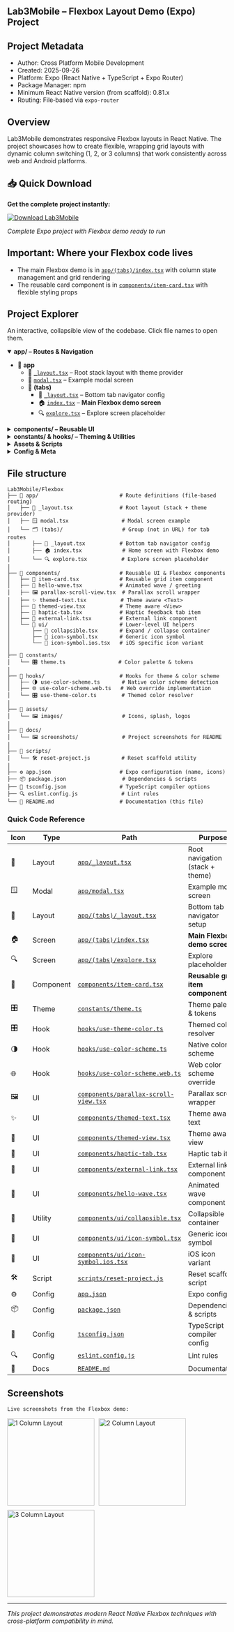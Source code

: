 ## Lab3Mobile – Flexbox Layout Demo (Expo) Project

## Project Metadata
- Author: Cross Platform Mobile Development
- Created: 2025-09-26
- Platform: Expo (React Native + TypeScript + Expo Router)
- Package Manager: npm
- Minimum React Native version (from scaffold): 0.81.x
- Routing: File‑based via `expo-router`

## Overview
Lab3Mobile demonstrates responsive Flexbox layouts in React Native. The project showcases how to create flexible, wrapping grid layouts with dynamic column switching (1, 2, or 3 columns) that work consistently across web and Android platforms.

## 📥 Quick Download

**Get the complete project instantly:**


[![Download Lab3Mobile](https://img.shields.io/badge/Download-Lab3MobileZip.zip-blue?style=for-the-badge&logo=download)](https://github.com/hjoseph777/Flexbox/releases/download/v1.0/Lab3MobileZip.zip)

*Complete Expo project with Flexbox demo ready to run*

## Important: Where your Flexbox code lives
- The main Flexbox demo is in [`app/(tabs)/index.tsx`](app/(tabs)/index.tsx) with column state management and grid rendering
- The reusable card component is in [`components/item-card.tsx`](components/item-card.tsx) with flexible styling props

## Project Explorer
An interactive, collapsible view of the codebase. Click file names to open them.

<details open>
   <summary><strong>app/ – Routes & Navigation</strong></summary>

   - 📁 <strong>app</strong>
      - 📄 [`_layout.tsx`](app/_layout.tsx) – Root stack layout with theme provider
      - 📄 [`modal.tsx`](app/modal.tsx) – Example modal screen
      - 📁 <strong>(tabs)</strong>
         - 📄 [`_layout.tsx`](app/(tabs)/_layout.tsx) – Bottom tab navigator config
         - 🏠 [`index.tsx`](app/(tabs)/index.tsx) – **Main Flexbox demo screen**
         - 🔍 [`explore.tsx`](app/(tabs)/explore.tsx) – Explore screen placeholder
</details>

<details>
   <summary><strong>components/ – Reusable UI</strong></summary>

   - 📁 <strong>components</strong>
      - 📱 [`item-card.tsx`](components/item-card.tsx) – **Reusable grid item component**
      - 🖼️ [`parallax-scroll-view.tsx`](components/parallax-scroll-view.tsx) – Parallax header wrapper
      - ✨ [`themed-text.tsx`](components/themed-text.tsx) – Theme aware text
      - 🎨 [`themed-view.tsx`](components/themed-view.tsx) – Theme aware container
      - 🔔 [`haptic-tab.tsx`](components/haptic-tab.tsx) – Haptic feedback for tabs
      - 🔗 [`external-link.tsx`](components/external-link.tsx) – External URL opener
      - 👋 [`hello-wave.tsx`](components/hello-wave.tsx) – Animated wave component
      - 📁 ui
         - 📂 [`collapsible.tsx`](components/ui/collapsible.tsx) – Expand/collapse content region
         - 🧩 [`icon-symbol.tsx`](components/ui/icon-symbol.tsx) – Generic platform icon
         - 🧩 [`icon-symbol.ios.tsx`](components/ui/icon-symbol.ios.tsx) – iOS variant icon
</details>

<details>
   <summary><strong>constants/ & hooks/ – Theming & Utilities</strong></summary>

   - 🎛️ [`constants/theme.ts`](constants/theme.ts) – Theme tokens & palette
   - 🧵 Hooks:
      - [`hooks/use-color-scheme.ts`](hooks/use-color-scheme.ts) – Native color scheme
      - [`hooks/use-color-scheme.web.ts`](hooks/use-color-scheme.web.ts) – Web override
      - [`hooks/use-theme-color.ts`](hooks/use-theme-color.ts) – Resolve themed colors
</details>

<details>
   <summary><strong>Assets & Scripts</strong></summary>

   - 🖼️ `assets/images/` – Icons, splash, logos
   - 🛠️ [`scripts/reset-project.js`](scripts/reset-project.js) – Reset scaffold helper
</details>

<details>
   <summary><strong>Config & Meta</strong></summary>

   - ⚙️ [`app.json`](app.json) – Expo configuration (name, icons, splash)
   - 📦 [`package.json`](package.json) – Dependencies & scripts
   - 🧪 [`tsconfig.json`](tsconfig.json) – TypeScript compiler options
   - 🔍 [`eslint.config.js`](eslint.config.js) – Lint rules
   - 📝 [`README.md`](README.md) – Documentation (this file)
</details>

## File structure

```text
Lab3Mobile/Flexbox
├── 📁 app/                          # Route definitions (file-based routing)
│   ├── 🧭 _layout.tsx               # Root layout (stack + theme provider)
│   ├── 🪟 modal.tsx                 # Modal screen example
│   └── 🗂️ (tabs)/                   # Group (not in URL) for tab routes
│       ├── 🧭 _layout.tsx           # Bottom tab navigator config
│       ├── 🏠 index.tsx             # Home screen with Flexbox demo
│       └── 🔍 explore.tsx           # Explore screen placeholder
│
├── 📁 components/                   # Reusable UI & Flexbox components
│   ├── 📱 item-card.tsx             # Reusable grid item component
│   ├── 👋 hello-wave.tsx            # Animated wave / greeting
│   ├── 🖼️ parallax-scroll-view.tsx  # Parallax scroll wrapper
│   ├── ✨ themed-text.tsx           # Theme aware <Text>
│   ├── 🎨 themed-view.tsx           # Theme aware <View>
│   ├── 🔔 haptic-tab.tsx            # Haptic feedback tab item
│   ├── 🔗 external-link.tsx         # External link component
│   └── 📁 ui/                       # Lower-level UI helpers
│       ├── 📂 collapsible.tsx       # Expand / collapse container
│       ├── 🧩 icon-symbol.tsx       # Generic icon symbol
│       └── 🧩 icon-symbol.ios.tsx   # iOS specific icon variant
│
├── 📁 constants/
│   └── 🎛️ theme.ts                 # Color palette & tokens
│
├── 📁 hooks/                        # Hooks for theme & color scheme
│   ├── 🌗 use-color-scheme.ts       # Native color scheme detection
│   ├── 🌐 use-color-scheme.web.ts   # Web override implementation
│   └── 🎛️ use-theme-color.ts        # Themed color resolver
│
├── 📁 assets/
│   └── 🖼️ images/                   # Icons, splash, logos
│
├── 📁 docs/
│   └── 🖼️ screenshots/              # Project screenshots for README
│
├── 📁 scripts/
│   └── 🛠️ reset-project.js          # Reset scaffold utility
│
├── ⚙️ app.json                      # Expo configuration (name, icons)
├── 📦 package.json                  # Dependencies & scripts
├── 🧾 tsconfig.json                 # TypeScript compiler options
├── 🔍 eslint.config.js              # Lint rules
└── 📝 README.md                     # Documentation (this file)
```

### Quick Code Reference
| Icon | Type | Path | Purpose |
|------|------|------|---------|
| 🧭 | Layout | [`app/_layout.tsx`](app/_layout.tsx) | Root navigation (stack + theme) |
| 🪟 | Modal | [`app/modal.tsx`](app/modal.tsx) | Example modal screen |
| 🧭 | Layout | [`app/(tabs)/_layout.tsx`](app/(tabs)/_layout.tsx) | Bottom tab navigator setup |
| 🏠 | Screen | [`app/(tabs)/index.tsx`](app/(tabs)/index.tsx) | **Main Flexbox demo screen** |
| 🔍 | Screen | [`app/(tabs)/explore.tsx`](app/(tabs)/explore.tsx) | Explore placeholder |
| 📱 | Component | [`components/item-card.tsx`](components/item-card.tsx) | **Reusable grid item component** |
| 🎛️ | Theme | [`constants/theme.ts`](constants/theme.ts) | Theme palette & tokens |
| 🎛️ | Hook | [`hooks/use-theme-color.ts`](hooks/use-theme-color.ts) | Themed color resolver |
| 🌗 | Hook | [`hooks/use-color-scheme.ts`](hooks/use-color-scheme.ts) | Native color scheme |
| 🌐 | Hook | [`hooks/use-color-scheme.web.ts`](hooks/use-color-scheme.web.ts) | Web color scheme override |
| 🖼️ | UI | [`components/parallax-scroll-view.tsx`](components/parallax-scroll-view.tsx) | Parallax scroll wrapper |
| ✨ | UI | [`components/themed-text.tsx`](components/themed-text.tsx) | Theme aware text |
| 🎨 | UI | [`components/themed-view.tsx`](components/themed-view.tsx) | Theme aware view |
| 🔔 | UI | [`components/haptic-tab.tsx`](components/haptic-tab.tsx) | Haptic tab item |
| 🔗 | UI | [`components/external-link.tsx`](components/external-link.tsx) | External link component |
| 👋 | UI | [`components/hello-wave.tsx`](components/hello-wave.tsx) | Animated wave component |
| 📂 | Utility | [`components/ui/collapsible.tsx`](components/ui/collapsible.tsx) | Collapsible container |
| 🧩 | UI | [`components/ui/icon-symbol.tsx`](components/ui/icon-symbol.tsx) | Generic icon symbol |
| 🧩 | UI | [`components/ui/icon-symbol.ios.tsx`](components/ui/icon-symbol.ios.tsx) | iOS icon variant |
| 🛠️ | Script | [`scripts/reset-project.js`](scripts/reset-project.js) | Reset scaffold script |
| ⚙️ | Config | [`app.json`](app.json) | Expo config |
| 📦 | Config | [`package.json`](package.json) | Dependencies & scripts |
| 🧾 | Config | [`tsconfig.json`](tsconfig.json) | TypeScript compiler config |
| 🔍 | Config | [`eslint.config.js`](eslint.config.js) | Lint rules |
| 📝 | Docs | [`README.md`](README.md) | Documentation |

## Screenshots

```
Live screenshots from the Flexbox demo:
```
<div style="display: flex; gap: 10px; flex-wrap: wrap;">
  <img src="docs/screenshots/0cl.png" alt="1 Column Layout" width="200"/>
  <img src="docs/screenshots/1col.png" alt="2 Column Layout" width="200"/>  
  <img src="docs/screenshots/2col.png" alt="3 Column Layout" width="200"/>
</div>



---

*This project demonstrates modern React Native Flexbox techniques with cross-platform compatibility in mind.*

